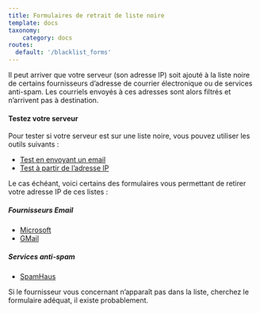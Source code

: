 ```yaml
---
title: Formulaires de retrait de liste noire
template: docs
taxonomy:
    category: docs
routes:
  default: '/blacklist_forms'
---
```


Il peut arriver que votre serveur (son adresse IP) soit ajouté à la liste noire de certains fournisseurs d’adresse de courrier électronique ou de services anti-spam. Les courriels envoyés à ces adresses sont alors filtrés et n’arrivent pas à destination.

#### Testez votre serveur

Pour tester si votre serveur est sur une liste noire, vous pouvez utiliser les outils suivants :

- [Test en envoyant un email](https://www.mail-tester.com)
- [Test à partir de l’adresse IP](http://whatismyipaddress.com/blacklist-check)

Le cas échéant, voici certains des formulaires vous permettant de retirer votre adresse IP de ces listes :

##### Fournisseurs Email

- [Microsoft](https://support.microsoft.com/en-us/getsupport?oaspworkflow=start_1.0.0.0&wfname=capsub&productkey=edfsmsbl3&locale=en-us)
- [GMail](https://support.google.com/mail/contact/msgdelivery)

##### Services anti-spam

- [SpamHaus](http://www.spamhaus.org/lookup)

Si le fournisseur vous concernant n’apparaît pas dans la liste, cherchez le formulaire adéquat, il existe probablement.
